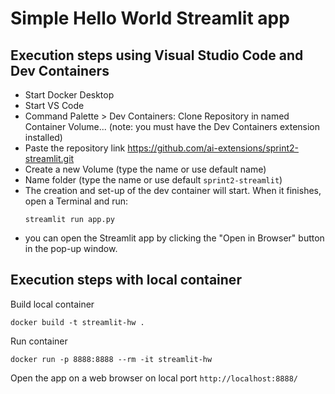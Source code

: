 # Simple Hello World Streamlit app

## Execution steps using Visual Studio Code and Dev Containers

* Start Docker Desktop
* Start VS Code 
* Command Palette > Dev Containers: Clone Repository in named Container Volume... (note: you must have the Dev Containers extension installed)
* Paste the repository link https://github.com/ai-extensions/sprint2-streamlit.git
* Create a new Volume (type the name or use default name)
* Name folder (type the name or use default `sprint2-streamlit`)
* The creation and set-up of the dev container will start. When it finishes, open a Terminal and run:
    ```
    streamlit run app.py
    ```
* you can open the Streamlit app by clicking the "Open in Browser" button in the pop-up window.

## Execution steps with local container

Build local container
```
docker build -t streamlit-hw .
```

Run container
```
docker run -p 8888:8888 --rm -it streamlit-hw 
``` 

Open the app on a web browser on local port `http://localhost:8888/`